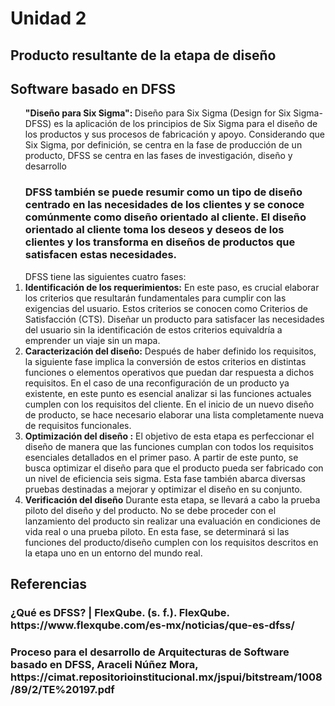 <!DOCTYPE html>
<html lang="es">
<body>

   <h1>Unidad 2</h1>
    <h2>Producto resultante de la etapa de diseño</h2>
    <h2>Software basado en DFSS</h2>

 <ol>
     <b>"Diseño para Six Sigma": </b>
     Diseño para Six Sigma (Design for Six Sigma- DFSS) es la aplicación de los principios de Six Sigma para el diseño de los productos y sus procesos de fabricación y apoyo. Considerando que Six Sigma, por definición, se centra en la fase de producción de un producto, DFSS se centra en las fases de investigación, diseño y desarrollo
     <h3>DFSS también se puede resumir como un tipo de diseño centrado en las necesidades de los clientes y se conoce comúnmente como diseño orientado al cliente. El diseño orientado al cliente toma los deseos y deseos de los clientes y los transforma en diseños de productos que satisfacen estas necesidades.</h3>
     DFSS tiene las siguientes cuatro fases:
     <li>
     <b>Identificación de los requerimientos:</b>
     En este paso, es crucial elaborar los criterios que resultarán fundamentales para cumplir con las exigencias del usuario. Estos criterios se conocen como Criterios de Satisfacción (CTS). Diseñar un producto para satisfacer las necesidades del usuario sin la identificación de estos criterios equivaldría a emprender un viaje sin un mapa.</li>
     <li><b>Caracterización del diseño:</b> 
     Después de haber definido los requisitos, la siguiente fase implica la conversión de estos criterios en distintas funciones o elementos operativos que puedan dar respuesta a dichos requisitos. En el caso de una reconfiguración de un producto ya existente, en este punto es esencial analizar si las funciones actuales cumplen con los requisitos del cliente. En el inicio de un nuevo diseño de producto, se hace necesario elaborar una lista completamente nueva de requisitos funcionales.  </li>
     <li><b> Optimización del diseño :</b>
      El objetivo de esta etapa es perfeccionar el diseño de manera que las funciones cumplan con todos los requisitos esenciales detallados en el primer paso. A partir de este punto, se busca optimizar el diseño para que el producto pueda ser fabricado con un nivel de eficiencia seis sigma. Esta fase también abarca diversas pruebas destinadas a mejorar y optimizar el diseño en su conjunto.</li>
      <li><b>Verificación del diseño</b>
      Durante esta etapa, se llevará a cabo la prueba piloto del diseño y del producto. No se debe proceder con el lanzamiento del producto sin realizar una evaluación en condiciones de vida real o una prueba piloto. En esta fase, se determinará si las funciones del producto/diseño cumplen con los requisitos descritos en la etapa uno en un entorno del mundo real.</li>
    </ol>
    <h2>Referencias</h2>
    <h3>¿Qué es DFSS? | FlexQube. (s. f.). FlexQube. https://www.flexqube.com/es-mx/noticias/que-es-dfss/</h3>
    <h3>Proceso para el desarrollo de Arquitecturas de Software basado en DFSS, Araceli Núñez Mora, https://cimat.repositorioinstitucional.mx/jspui/bitstream/1008/89/2/TE%20197.pdf</h3>

</body>
</html>
